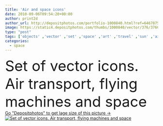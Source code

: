 ```yaml
---
title: 'Air and space icons'
date: 2010-09-06T09:54:20+00:00
author: print2d
author_url: http://depositphotos.com/portfolio-1000840.html?ref=64678756
image: https://static4.depositphotos.com/thumbs/1000840/vector/376/3760153/api_thumb_450.jpg?forcejpeg=true
type: "post"
tags: ['objects' ,'vector' ,'set' ,'space' ,'art' ,'travel' ,'sun' ,'air' ,'flying' ,'transport' ,'vehicle' ,'transportation' ,'danger' ,'black' ,'technology' ,'silhouette' ,'symbol' ,'star' ,'icon' ,'balloon' ,'communications' ,'clip' ,'planet' ,'surface' ,'wing' ,'science' ,'moon' ,'collection' ,'fly' ,'icons' ,'astronomy' ,'station' ,'propeller' ,'helicopter' ,'kite' ,'silhouettes' ,'alien' ,'exploration' ,'cosmos' ,'plane' ,'airplane' ,'arts' ,'ufo' ,'of' ,'module' ,'aerospace' ,'and' ,'lunar' ,'rocket' ,'ballon' ]
categories: 
  - space
---
```

<div aling="center">
            <font size="60"> Set of vector icons. Air transport, flying machines and space</font>   
</div>
<div>
    <a href='https://depositphotos.com/3760153/stock-illustration-air-and-space-icons.html?ref=64678756' target=_blank > Go "Depositphotos" to get lage size of this picture ->
        <img href='https://depositphotos.com/3760153/stock-illustration-air-and-space-icons.html?ref=64678756' src='https://static4.depositphotos.com/1000840/376/v/950/depositphotos_3760153-stock-illustration-air-and-space-icons.jpg?forcejpeg=true' alt='Set of vector icons. Air transport, flying machines and space' >
    </a>
</div>
